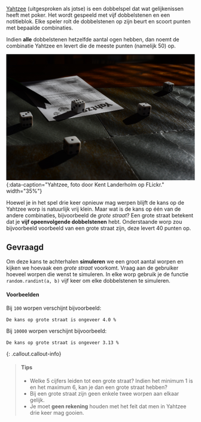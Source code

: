 <a href="https://nl.wikipedia.org/wiki/Yahtzee" target="_blank">Yahtzee</a> (uitgesproken als jɑtse) is een dobbelspel dat wat gelijkenissen heeft met poker. Het wordt gespeeld met vijf dobbelstenen en een notitieblok. Elke speler rolt de dobbelstenen op zijn beurt en scoort punten met bepaalde combinaties.

Indien **alle** dobbelstenen hetzelfde aantal ogen hebben, dan noemt de combinatie Yahtzee en levert die de meeste punten (namelijk 50) op.

![Yahtzee, foto door Kent Landerholm op FLickr.](media/game.jpg "Yahtzee, foto door Kent Landerholm op FLickr."){:data-caption="Yahtzee, foto door Kent Landerholm op FLickr." width="35%"}

Hoewel je in het spel drie keer opnieuw mag werpen blijft de kans op de Yahtzee worp is natuurlijk vrij klein. Maar wat is de kans op één van de andere combinaties, bijvoorbeeld de *grote straat*? Een grote straat betekent dat je **vijf opeenvolgende dobbelstenen** hebt. Onderstaande worp zou bijvoorbeeld voorbeeld van een grote straat zijn, deze levert 40 punten op.

 <span class="mdi mdi-36px mdi-dice-5-outline"></span> <span class="mdi mdi-36px mdi-dice-2-outline"></span> <span class="mdi mdi-36px mdi-dice-1-outline"></span> <span class="mdi mdi-36px mdi-dice-4-outline"></span> <span class="mdi mdi-36px mdi-dice-3-outline"></span>

## Gevraagd
Om deze kans te achterhalen **simuleren** we een groot aantal worpen en kijken we hoevaak een *grote straat* voorkomt. Vraag aan de gebruiker hoeveel worpen die wenst te simuleren. In elke worp gebruik je de functie `random.randint(a, b)` vijf keer om elke dobbelstenen te simuleren.

#### Voorbeelden
Bij `100` worpen verschijnt bijvoorbeeld:

```
De kans op grote straat is ongeveer 4.0 %
```

Bij `10000` worpen verschijnt bijvoorbeeld:

```
De kans op grote straat is ongeveer 3.13 %
```


{: .callout.callout-info}
>#### Tips
>* Welke 5 cijfers leiden tot een grote straat? Indien het minimum 1 is en het maximum 6, kan je dan een grote straat hebben?
>* Bij een grote straat zijn geen enkele twee worpen aan elkaar gelijk.
>* Je moet **geen rekening** houden met het feit dat men in Yahtzee drie keer mag gooien.
